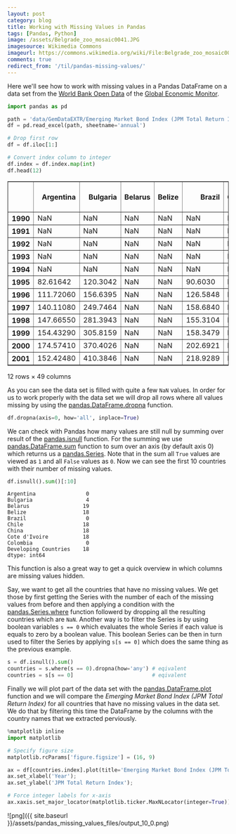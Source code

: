 ```yaml
---
layout: post
category: blog
title: Working with Missing Values in Pandas
tags: [Pandas, Python]
image: /assets/Belgrade_zoo_mosaic0041.JPG
imagesource: Wikimedia Commons
imageurl: https://commons.wikimedia.org/wiki/File:Belgrade_zoo_mosaic0041.JPG
comments: true
redirect_from: '/til/pandas-missing-values/'
---
```


Here we'll see how to work with missing values in a Pandas DataFrame on a data set from the [World Bank Open Data](https://data.worldbank.org/) of the [Global Economic Monitor](https://datacatalog.worldbank.org/dataset/global-economic-monitor).


```python
import pandas as pd

path = 'data/GemDataEXTR/Emerging Market Bond Index (JPM Total Return Index).xlsx'
df = pd.read_excel(path, sheetname='annual')

# Drop first row
df = df.iloc[1:]

# Convert index column to integer
df.index = df.index.map(int)
df.head(12)
```




<div>
<table border="1" class="dataframe">
  <thead>
    <tr style="text-align: right;">
      <th></th>
      <th>Argentina</th>
      <th>Bulgaria</th>
      <th>Belarus</th>
      <th>Belize</th>
      <th>Brazil</th>
      <th>Chile</th>
      <th>China</th>
      <th>Cote d'Ivoire</th>
      <th>Colombia</th>
      <th>Developing Countries</th>
      <th>...</th>
      <th>El Salvador</th>
      <th>Serbia</th>
      <th>Trinidad and Tobago</th>
      <th>Tunisia</th>
      <th>Turkey</th>
      <th>Ukraine</th>
      <th>Uruguay</th>
      <th>Venezuela, RB</th>
      <th>Vietnam</th>
      <th>South Africa</th>
    </tr>
  </thead>
  <tbody>
    <tr>
      <th>1990</th>
      <td>NaN</td>
      <td>NaN</td>
      <td>NaN</td>
      <td>NaN</td>
      <td>NaN</td>
      <td>NaN</td>
      <td>NaN</td>
      <td>NaN</td>
      <td>NaN</td>
      <td>NaN</td>
      <td>...</td>
      <td>NaN</td>
      <td>NaN</td>
      <td>NaN</td>
      <td>NaN</td>
      <td>NaN</td>
      <td>NaN</td>
      <td>NaN</td>
      <td>NaN</td>
      <td>NaN</td>
      <td>NaN</td>
    </tr>
    <tr>
      <th>1991</th>
      <td>NaN</td>
      <td>NaN</td>
      <td>NaN</td>
      <td>NaN</td>
      <td>NaN</td>
      <td>NaN</td>
      <td>NaN</td>
      <td>NaN</td>
      <td>NaN</td>
      <td>NaN</td>
      <td>...</td>
      <td>NaN</td>
      <td>NaN</td>
      <td>NaN</td>
      <td>NaN</td>
      <td>NaN</td>
      <td>NaN</td>
      <td>NaN</td>
      <td>NaN</td>
      <td>NaN</td>
      <td>NaN</td>
    </tr>
    <tr>
      <th>1992</th>
      <td>NaN</td>
      <td>NaN</td>
      <td>NaN</td>
      <td>NaN</td>
      <td>NaN</td>
      <td>NaN</td>
      <td>NaN</td>
      <td>NaN</td>
      <td>NaN</td>
      <td>NaN</td>
      <td>...</td>
      <td>NaN</td>
      <td>NaN</td>
      <td>NaN</td>
      <td>NaN</td>
      <td>NaN</td>
      <td>NaN</td>
      <td>NaN</td>
      <td>NaN</td>
      <td>NaN</td>
      <td>NaN</td>
    </tr>
    <tr>
      <th>1993</th>
      <td>NaN</td>
      <td>NaN</td>
      <td>NaN</td>
      <td>NaN</td>
      <td>NaN</td>
      <td>NaN</td>
      <td>NaN</td>
      <td>NaN</td>
      <td>NaN</td>
      <td>NaN</td>
      <td>...</td>
      <td>NaN</td>
      <td>NaN</td>
      <td>NaN</td>
      <td>NaN</td>
      <td>NaN</td>
      <td>NaN</td>
      <td>NaN</td>
      <td>NaN</td>
      <td>NaN</td>
      <td>NaN</td>
    </tr>
    <tr>
      <th>1994</th>
      <td>NaN</td>
      <td>NaN</td>
      <td>NaN</td>
      <td>NaN</td>
      <td>NaN</td>
      <td>NaN</td>
      <td>NaN</td>
      <td>NaN</td>
      <td>NaN</td>
      <td>NaN</td>
      <td>...</td>
      <td>NaN</td>
      <td>NaN</td>
      <td>NaN</td>
      <td>NaN</td>
      <td>NaN</td>
      <td>NaN</td>
      <td>NaN</td>
      <td>NaN</td>
      <td>NaN</td>
      <td>NaN</td>
    </tr>
    <tr>
      <th>1995</th>
      <td>82.61642</td>
      <td>120.3042</td>
      <td>NaN</td>
      <td>NaN</td>
      <td>90.6030</td>
      <td>NaN</td>
      <td>NaN</td>
      <td>NaN</td>
      <td>79.44512</td>
      <td>NaN</td>
      <td>...</td>
      <td>NaN</td>
      <td>NaN</td>
      <td>NaN</td>
      <td>NaN</td>
      <td>NaN</td>
      <td>NaN</td>
      <td>NaN</td>
      <td>80.24534</td>
      <td>NaN</td>
      <td>NaN</td>
    </tr>
    <tr>
      <th>1996</th>
      <td>111.72060</td>
      <td>156.6395</td>
      <td>NaN</td>
      <td>NaN</td>
      <td>126.5848</td>
      <td>NaN</td>
      <td>NaN</td>
      <td>NaN</td>
      <td>95.76585</td>
      <td>NaN</td>
      <td>...</td>
      <td>NaN</td>
      <td>NaN</td>
      <td>NaN</td>
      <td>NaN</td>
      <td>NaN</td>
      <td>NaN</td>
      <td>NaN</td>
      <td>126.69840</td>
      <td>NaN</td>
      <td>NaN</td>
    </tr>
    <tr>
      <th>1997</th>
      <td>140.11080</td>
      <td>249.7464</td>
      <td>NaN</td>
      <td>NaN</td>
      <td>158.6840</td>
      <td>NaN</td>
      <td>NaN</td>
      <td>NaN</td>
      <td>111.81540</td>
      <td>NaN</td>
      <td>...</td>
      <td>NaN</td>
      <td>NaN</td>
      <td>NaN</td>
      <td>NaN</td>
      <td>NaN</td>
      <td>NaN</td>
      <td>NaN</td>
      <td>172.71890</td>
      <td>NaN</td>
      <td>NaN</td>
    </tr>
    <tr>
      <th>1998</th>
      <td>147.66550</td>
      <td>281.3943</td>
      <td>NaN</td>
      <td>NaN</td>
      <td>155.3104</td>
      <td>NaN</td>
      <td>NaN</td>
      <td>NaN</td>
      <td>133.09940</td>
      <td>NaN</td>
      <td>...</td>
      <td>NaN</td>
      <td>NaN</td>
      <td>NaN</td>
      <td>NaN</td>
      <td>NaN</td>
      <td>NaN</td>
      <td>NaN</td>
      <td>161.67040</td>
      <td>NaN</td>
      <td>NaN</td>
    </tr>
    <tr>
      <th>1999</th>
      <td>154.43290</td>
      <td>305.8159</td>
      <td>NaN</td>
      <td>NaN</td>
      <td>158.3479</td>
      <td>NaN</td>
      <td>NaN</td>
      <td>NaN</td>
      <td>164.19570</td>
      <td>NaN</td>
      <td>...</td>
      <td>NaN</td>
      <td>NaN</td>
      <td>NaN</td>
      <td>NaN</td>
      <td>138.8067</td>
      <td>NaN</td>
      <td>NaN</td>
      <td>173.32320</td>
      <td>NaN</td>
      <td>NaN</td>
    </tr>
    <tr>
      <th>2000</th>
      <td>174.57410</td>
      <td>370.4026</td>
      <td>NaN</td>
      <td>NaN</td>
      <td>202.6921</td>
      <td>NaN</td>
      <td>NaN</td>
      <td>NaN</td>
      <td>188.40200</td>
      <td>NaN</td>
      <td>...</td>
      <td>NaN</td>
      <td>NaN</td>
      <td>NaN</td>
      <td>NaN</td>
      <td>152.3002</td>
      <td>NaN</td>
      <td>NaN</td>
      <td>211.69040</td>
      <td>NaN</td>
      <td>NaN</td>
    </tr>
    <tr>
      <th>2001</th>
      <td>152.42480</td>
      <td>410.3846</td>
      <td>NaN</td>
      <td>NaN</td>
      <td>218.9289</td>
      <td>NaN</td>
      <td>NaN</td>
      <td>NaN</td>
      <td>213.20560</td>
      <td>NaN</td>
      <td>...</td>
      <td>NaN</td>
      <td>NaN</td>
      <td>NaN</td>
      <td>NaN</td>
      <td>149.6182</td>
      <td>180.0858</td>
      <td>NaN</td>
      <td>242.96080</td>
      <td>NaN</td>
      <td>NaN</td>
    </tr>
  </tbody>
</table>
<p>12 rows × 49 columns</p>
</div>



As you can see the data set is filled with quite a few `NaN` values. In order for us to work properly with the data set we will drop all rows where all values missing by using the [pandas.DataFrame.dropna](https://pandas.pydata.org/pandas-docs/stable/generated/pandas.DataFrame.dropna.html) function.


```python
df.dropna(axis=0, how='all', inplace=True)
```

We can check with Pandas how many values are still null by summing over result of the [pandas.isnull](https://pandas.pydata.org/pandas-docs/stable/generated/pandas.isnull.html) function. For the summing we use [pandas.DataFrame.sum](https://pandas.pydata.org/pandas-docs/stable/generated/pandas.DataFrame.sum.html) function to sum over an axis (by default axis 0) which returns us a [pandas.Series](http://pandas.pydata.org/pandas-docs/stable/generated/pandas.Series.html). Note that in the sum all `True` values are viewed as `1` and all `False` values as `0`. Now we can see the first 10 countries with their number of missing values.


```python
df.isnull().sum()[:10]
```




    Argentina                0
    Bulgaria                 4
    Belarus                 19
    Belize                  18
    Brazil                   0
    Chile                   18
    China                   18
    Cote d'Ivoire           18
    Colombia                 0
    Developing Countries    18
    dtype: int64



This function is also a great way to get a quick overview in which columns are missing values hidden.

Say, we want to get all the countries that have no missing values. We get those by first getting the Series with the number of each of the missing values from before and then applying a condition with the [pandas.Series.where](https://pandas.pydata.org/pandas-docs/stable/generated/pandas.Series.where.html) function followerd by dropping all the resulting countries which are `NaN`. Another way is to filter the Series is by using boolean variables `s == 0` which evaluates the whole Series if each value is equals to zero by a boolean value. This boolean Series can be then in turn used to filter the Series by applying `s[s == 0]` which does the same thing as the previous example.


```python
s = df.isnull().sum()
countries = s.where(s == 0).dropna(how='any') # eqivalent
countries = s[s == 0]                         # eqivalent
```

Finally we will plot part of the data set with the [pandas.DataFrame.plot](https://pandas.pydata.org/pandas-docs/stable/generated/pandas.DataFrame.plot.html) function and we will compare the _Emerging Market Bond Index (JPM Total Return Index)_  for all countries that have no missing values in the data set. We do that by filtering this time the DataFrame by the columns with the country names that we extracted perviously.


```python
%matplotlib inline
import matplotlib

# Specify figure size
matplotlib.rcParams['figure.figsize'] = (16, 9)

ax = df[countries.index].plot(title='Emerging Market Bond Index (JPM Total Return Index)');
ax.set_xlabel('Year');
ax.set_ylabel('JPM Total Return Index');

# Force integer labels for x-axis
ax.xaxis.set_major_locator(matplotlib.ticker.MaxNLocator(integer=True));
```


![png]({{ site.baseurl }}/assets/pandas_missing_values_files/output_10_0.png)

